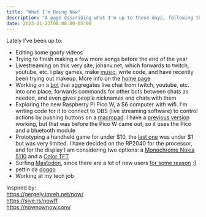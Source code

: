 ```yaml
---
title: "What I'm Doing Now"
description: "A page describing what I'm up to these days, following the example of nownownow.com"
date: 2023-11-23T08:00:00-05:00
---
```


Lately I've been up to:
 - Editing some goofy videos
 - Trying to finish making a few more songs before the end of the year
 - Livestreaming on this very site, johanv.net, which forwards to twitch, youtube, etc. I play games, make [music](https://jjv.sh/music), write code, and have recently been trying out makeup. More info on the [home page](/)
 - Working on a [bot](https://codeberg.org/johanvandegriff/multistream-bot) that aggregates live chat from twitch, youtube, etc. into one place, forwards commands for other bots between chats as needed, and even gives people nicknames and chats with them
 - Exploring the new Raspberry Pi Pico W, a $6 computer with wifi. I'm writing code for it to connect to OBS (live streaming software) to control actions by pushing buttons on a [macropad](https://shop.pimoroni.com/products/pico-rgb-keypad-base?variant=32369517166675). I have a [previous version](https://codeberg.org/johanvandegriff/StreamPico/) working, but that was before the Pico W came out, so it uses the Pico and a bluetooth module
 - Prototyping a handheld game for under $10, the [last one](https://jjv.sh/atinygame) was under $1 but was very limited. I have decided on the RP2040 for the processor, and for the display I am considering two options: a [Monochrome Nokia 5110](https://makertube.net/w/5DxLirHs9eaooD1pWh3rFy) and a [Color TFT](https://makertube.net/w/audk1EdKhM35AP83qrmwqf)
 - Surfing [Mastodon](https://fosstodon.org/@johanv), since there are a lot of new users [for some reason](https://time.com/6229230/mastodon-eugen-rochko-interview/) :]
 - pettin da [doggo](https://jjv.sh/lucy)
 - Working at my tech job

Inspired by:<br/>
https://gergely.imreh.net/now/<br/>
https://sive.rs/nowff<br/>
https://nownownow.com/<br/>
